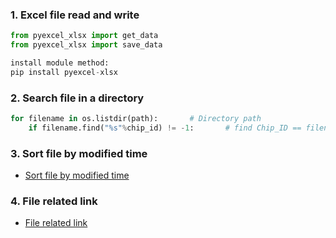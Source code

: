 ### 1. Excel file read and write
```python
from pyexcel_xlsx import get_data
from pyexcel_xlsx import save_data

install module method:
pip install pyexcel-xlsx
```
### 2. Search file in a directory
```python
for filename in os.listdir(path):		# Directory path
    if filename.find("%s"%chip_id) != -1:    	# find Chip_ID == filename
```
### 3. Sort file by modified time
  - [Sort file by modified time](https://blog.csdn.net/qq_18525247/article/details/79820246)
### 4. File related link
  - [File related link](https://blog.csdn.net/w122079514/article/details/16864403)
